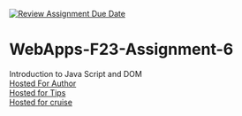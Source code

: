 [![Review Assignment Due Date](https://classroom.github.com/assets/deadline-readme-button-24ddc0f5d75046c5622901739e7c5dd533143b0c8e959d652212380cedb1ea36.svg)](https://classroom.github.com/a/b9NC0g7h)
# WebApps-F23-Assignment-6
Introduction to Java Script and DOM
<br>
[Hosted For Author](https://44-563-webapps-f23.github.io/44563-webapps-f23-assignment6-Skr299/author.html)
<br>
[Hosted for Tips](https://44-563-webapps-f23.github.io/44563-webapps-f23-assignment6-Skr299/tips.html)<br>
[Hosted for cruise](https://44-563-webapps-f23.github.io/44563-webapps-f23-assignment6-Skr299/cruise.html)

